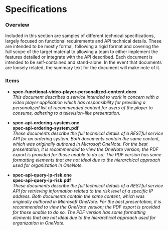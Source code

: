 # Specifications #

### Overview ###

Included in this section are samples of different technical specifications, largely focused on functional requirements and API technical details.  These are intended to be mostly formal, following a rigid format and covering the full scope of the target material to allowing a team to either implement the features detailed or integrate with the API described.  Each document is intended to be self-contained and stand-alone.  In the event that documents are loosely related, the summary text for the document will make note of it. 

### Items ###

* **spec-functional-video-player-personalized-content.docx**
  <br />_This document describes a service intended to work in concern with a video player application which has responsibility for providing a personalized list of recommended content for users of the player to consume, adhering to a television-like presentation._
  
* **spec-api-ordering-system.one**<br />
  **spec-api-ordering-system.pdf**
  <br />_These documents describe the full technical details of a RESTful service API for an ordering system.  Both documents contain the same content, which was originally authored in Microsoft OneNote.  For the best presentation, it is recommended to view the OneNote version; the PDF export is provided for those unable to do so.  The PDF version has some formatting elements that are not ideal due to the hierarchical approach used for organization in OneNote._

* **spec-api-query-ip-risk.one**<br />
  **spec-api-query-ip-risk.pdf**
  <br />_These documents describe the full technical details of a RESTful service API for retrieving information related to the risk level of a specific IP address.  Both documents contain the same content, which was originally authored in Microsoft OneNote.  For the best presentation, it is recommended to view the OneNote version; the PDF export is provided for those unable to do so.  The PDF version has some formatting elements that are not ideal due to the hierarchical approach used for organization in OneNote._